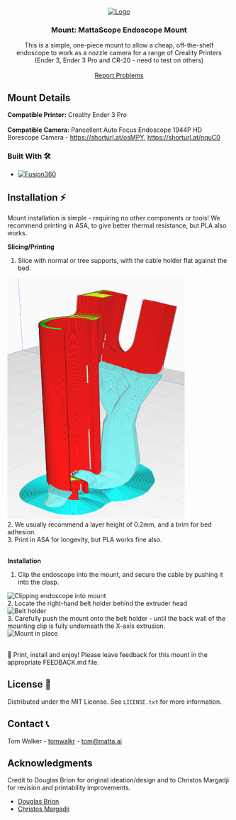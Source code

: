 <!-- WHEN SHARING MOUNTS, FILL OUT THIS TEMPLATE AND ADD AS 'README.md' IN MOUNT FOLDER-->

<!-- HEADER -->
<br />
<div align="center">
  <a href="https://github.com/Matta-Labs/camera-mounts">
    <img src="images/mattascope.png" alt="Logo" width="400" height="300">
  </a>

<h3 align="center">Mount: MattaScope Endoscope Mount </h3>

  <p align="center">
    This is a simple, one-piece mount to allow a cheap, off-the-shelf endoscope to work as a nozzle camera for a range of Creality Printers (Ender 3, Ender 3 Pro and CR-20 - need to test on others)
    <br />
    <br />
    <a href="https://github.com/Matta-Labs/camera-mounts/issues">Report Problems</a>

  </p>
</div>


<!-- ABOUT THE PROJECT -->
## Mount Details

<b>Compatible Printer:</b> Creality Ender 3 Pro
<br />
<br />
<b>Compatible Camera:</b> Pancellent Auto Focus Endoscope 1944P HD Borescope Camera - https://shorturl.at/osMPY, https://shorturl.at/nquC0 
<br />

### Built With 🛠️

* [![Fusion360][Fusion.360]][Fusion-url]


<!-- INSTALLATION -->
## Installation ⚡️

Mount installation is simple - requiring no other components or tools! We recommend printing in ASA, to give better thermal resistance, but PLA also works.

<p>
  <b>Slicing/Printing</b>

  1. Slice with normal or tree supports, with the cable holder flat against the bed.
  <div><img src="images/slice.png" alt="Slicing orientation" width="400"></div>
  2. We usually recommend a layer height of 0.2mm, and a brim for bed adhesion.
  <br>
  3. Print in ASA for longevity, but PLA works fine also.
  <br />
  <br />
</p>
<p>
  <b>Installation</b>

  1. Clip the endoscope into the mount, and secure the cable by pushing it into the clasp.
  <div><img src="images/clip.png" alt="Clipping endoscope into mount" width="400" height="300"></div>
  2. Locate the right-hand belt holder behind the extruder head
  <div><img src="images/belt-holder.png" alt="Belt holder" width="400" height="300"></div>
  3. Carefully push the mount onto the belt holder - until the back wall of the mounting clip is fully underneath the X-axis extrusion.
  <div><img src="images/in-place.png" alt="Mount in place" width="400" height="350"></div>
  <br />
</p>

📸 Print, install and enjoy! Please leave feedback for this mount in the appropriate FEEDBACK.md file.


<!-- LICENSE -->
## License 📄

Distributed under the MIT License. See `LICENSE.txt` for more information.


<!-- CONTACT -->
## Contact 📞

Tom Walker - [tomwalkr](https://github.com/tom-walkr) - tom@matta.ai


<!-- ACKNOWLEDGMENTS -->
## Acknowledgments

Credit to Douglas Brion for original ideation/design and to Christos Margadji for revision and printability improvements.

* [Douglas Brion](https://github.com/dougbrion)
* [Christos Margadji](https://github.com/cemag1)



<!-- MARKDOWN LINKS & IMAGES -->
<!-- https://www.markdownguide.org/basic-syntax/#reference-style-links -->
[Fusion.360]: https://img.shields.io/badge/Autodesk-Fusion%20360-FC6E26?style=for-the-badge&logo=autodesk&logoColor=white
[Fusion-url]: https://autodesk.com/products/fusion360/overview
